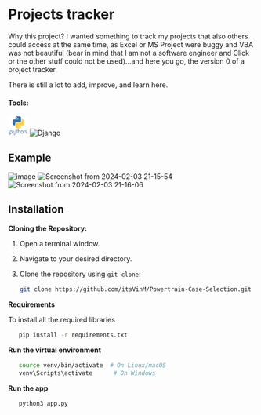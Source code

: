 # Projects tracker
Why this project? I wanted something to track my projects that also others could access at the same time, as Excel or MS Project were buggy and VBA was not beautiful (bear in mind that I am not a software engineer and Click or the other stuff could not be used)...and here you go, the version 0 of a project tracker.

There is still a lot to add, improve, and learn here.

#### Tools:
<p align="left">
<img src="https://github.com/devicons/devicon/blob/master/icons/python/python-original-wordmark.svg" title="Python" alt="Python" width="40" height="40"/>
<img src="https://automationpanda.com/wp-content/uploads/2017/09/django-logo-negative.png" title="Django" alt="Django" width="50" height="40"/>
</p>

## Example

![image](https://github.com/itsVinM/Python_Project_Tracker/assets/85823292/27698760-7722-46af-aec8-bafc0c360260)
![Screenshot from 2024-02-03 21-15-54](https://github.com/itsVinM/Python_Project_Tracker/assets/85823292/7b16529e-254c-4da9-9353-e6a214dfb500)
![Screenshot from 2024-02-03 21-16-06](https://github.com/itsVinM/Python_Project_Tracker/assets/85823292/1465ec21-415a-4302-9120-439ff7d1b36a)

## Installation

**Cloning the Repository:**

1. Open a terminal window.
2. Navigate to your desired directory.
3. Clone the repository using `git clone`:

   ```bash
   git clone https://github.com/itsVinM/Powertrain-Case-Selection.git
   
**Requirements**

To install all the required libraries
```bash
   pip install -r requirements.txt
```

**Run the virtual environment**
```bash
   source venv/bin/activate  # On Linux/macOS
   venv\Scripts\activate      # On Windows
```

**Run the app**
```bash
   python3 app.py
```
